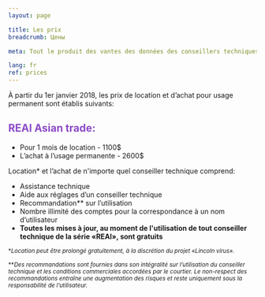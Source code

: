 ```yaml
---
layout: page

title: Les prix
breadcrumb: Цены

meta: Tout le produit des vantes des données des conseillers techniques sera utilisé pour la charité.

lang: fr
ref: prices
---
```


À partir du 1er janvier 2018, les prix de location et d’achat pour usage permanent sont établis suivants:

## <span style="color:#8b4ac7">REAl Asian trade:</span>

- Pour 1 mois de location - 1100$  
- L’achat à l’usage permanente - 2600$

Location* et l’achat de n'importe quel conseiller technique comprend:

- Assistance technique
- Aide aux réglages d’un conseiller technique
- Recommandation** sur l’utilisation
- Nombre illimité des comptes pour la correspondance à un nom d’utilisateur
- **Toutes les mises à jour, au moment de l'utilisation de tout conseiller technique de la série «REAl», sont gratuits**


<small>\*_Location peut être prolongé gratuitement, à la discrétion du projet «Lincoln virus»._</small>

<small>\*\*_Des recommandations sont fournies dans son intégralité sur l’utilisation du conseiller technique et les conditions commerciales accordées par le courtier. Le non-respect des recommandations entraîne une augmentation des risques et reste uniquement sous la responsabilité de l’utilisateur._</small>
